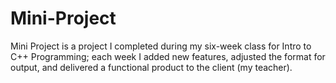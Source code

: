 # Mini-Project
Mini Project is a project I completed during my six-week class for Intro to C++ Programming; each week I added new features, adjusted the format for output, and delivered a functional product to the client (my teacher).
